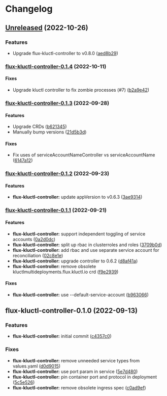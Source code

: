 # Changelog

## [Unreleased](https://github.com/kluctl/charts/compare/flux-kluctl-controller-0.1.4...HEAD) (2022-10-26)

### Features

* Upgrade flux-kluctl-controller to v0.8.0
  ([aed8b29](https://github.com/kluctl/charts/commit/aed8b29bdf6456debedac2494e804bf5a5ee935c))

### [flux-kluctl-controller-0.1.4](https://github.com/kluctl/charts/compare/flux-kluctl-controller-0.1.3...flux-kluctl-controller-0.1.4) (2022-10-11)

#### Fixes

* Upgrade kluctl controller to fix zombie processes (#7)
  ([b2a9e42](https://github.com/kluctl/charts/commit/b2a9e426243ea116a0269523578ebacd2ed68574))

### [flux-kluctl-controller-0.1.3](https://github.com/kluctl/charts/compare/flux-kluctl-controller-0.1.2...flux-kluctl-controller-0.1.3) (2022-09-28)

#### Features

* Upgrade CRDs
  ([b621345](https://github.com/kluctl/charts/commit/b621345a1c096d1e39eb7bc90d4fbca1c758fadb))
* Manually bump versions
  ([21d5b3d](https://github.com/kluctl/charts/commit/21d5b3deb45d7daf03d26f9230405cff601c1fb9))

#### Fixes

* Fix uses of serviceAccountNameController vs serviceAccountName
  ([6147a12](https://github.com/kluctl/charts/commit/6147a12a4f3e0e6e7346cdd2b8515cd69bfd2d37))

### [flux-kluctl-controller-0.1.2](https://github.com/kluctl/charts/compare/flux-kluctl-controller-0.1.1...flux-kluctl-controller-0.1.2) (2022-09-23)

#### Features

* **flux-kluctl-controller:** update appVersion to v0.6.3
  ([3ae9314](https://github.com/kluctl/charts/commit/3ae9314d0f76099344ea960dfaf19da454691186))

### [flux-kluctl-controller-0.1.1](https://github.com/kluctl/charts/compare/flux-kluctl-controller-0.1.0...flux-kluctl-controller-0.1.1) (2022-09-21)

#### Features

* **flux-kluctl-controller:** support independent toggling of service accounts
  ([0a2d0dc](https://github.com/kluctl/charts/commit/0a2d0dc9ca2e77d5c44709af5abc7bf0c8fc3302))
* **flux-kluctl-controller:** split up rbac in clusterroles and roles
  ([3709b0d](https://github.com/kluctl/charts/commit/3709b0d104c2ac076903f3ae1251651b8d7b6742))
* **flux-kluctl-controller:** add rbac and use separate service account for reconciliation
  ([02c8e1e](https://github.com/kluctl/charts/commit/02c8e1e00b104a443d851e7ddd9cd8ac4a3baa7c))
* **flux-kluctl-controller:** upgrade controller to 0.6.2
  ([d8af41a](https://github.com/kluctl/charts/commit/d8af41a6131383c02088b3e88ac86f919c5245b8))
* **flux-kluctl-controller:** remove obsolete kluctlmultideployments.flux.kluctl.io crd
  ([f9e2939](https://github.com/kluctl/charts/commit/f9e293911d5bd8631c9fb806c46477044013a147))

#### Fixes

* **flux-kluctl-controller:** use --default-service-account
  ([b963066](https://github.com/kluctl/charts/commit/b96306668d5f236fc4a9557d3dbecef4e1d683d1))

## flux-kluctl-controller-0.1.0 (2022-09-13)

### Features

* **flux-kluctl-controller:** initial commit
  ([c4357c0](https://github.com/kluctl/charts/commit/c4357c0bf2bcbe194b057091df9e9ea1723457ca))

### Fixes

* **flux-kluctl-controller:** remove unneeded service types from values.yaml
  ([d0d9015](https://github.com/kluctl/charts/commit/d0d9015e4cdbc391f97be651a84e86a249ba713f))
* **flux-kluctl-controller:** use port param in service
  ([5e7d480](https://github.com/kluctl/charts/commit/5e7d48009bfbf24d7f2c18c667e41f52ec3fc6b1))
* **flux-kluctl-controller:** pin container port and protocol in deployment
  ([5c5e526](https://github.com/kluctl/charts/commit/5c5e5268baefe07357c086dd299c94e14085928c))
* **flux-kluctl-controller:** remove obsolete ingress spec
  ([c0ad9ef](https://github.com/kluctl/charts/commit/c0ad9ef5f6399e2e04ee2849473e764a9627dbe9))
